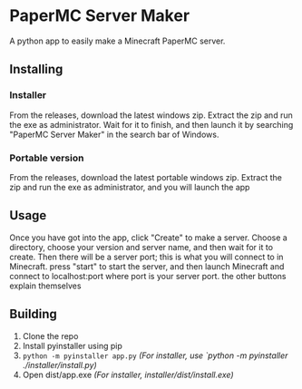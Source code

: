 # PaperMC Server Maker
 
A python app to easily make a Minecraft PaperMC server. 

## Installing

### Installer
From the releases, download the latest windows zip. Extract the zip and run the exe as administrator. Wait for it to finish, and then launch it by searching "PaperMC Server Maker" in the search bar of Windows.

### Portable version
From the releases, download the latest portable windows zip. Extract the zip and run the exe as administrator, and you will launch the app

## Usage

Once you have got into the app, click "Create" to make a server. Choose a directory, choose your version and server name, and then wait for it to create. Then there will be a server port; this is what you will connect to in Minecraft. press "start" to start the server, and then launch Minecraft and connect to localhost:port where port is your server port. the other buttons explain themselves

## Building

1. Clone the repo
2. Install pyinstaller using pip
3. `python -m pyinstaller app.py` *(For installer, use `python -m pyinstaller ./installer/install.py)*
4. Open dist/app.exe *(For installer, installer/dist/install.exe)*